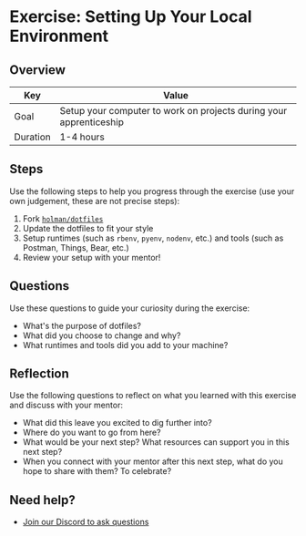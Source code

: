 # Exercise: Setting Up Your Local Environment

## Overview

| Key | Value |
| --- | --- |
| Goal | Setup your computer to work on projects during your apprenticeship |
| Duration | 1-4 hours |

## Steps

Use the following steps to help you progress through the exercise (use your own judgement, these are not precise steps):

1. Fork [`holman/dotfiles`](https://github.com/holman/dotfiles)
2. Update the dotfiles to fit your style
3. Setup runtimes (such as `rbenv`, `pyenv`, `nodenv`, etc.) and tools (such as Postman, Things, Bear, etc.)
3. Review your setup with your mentor!

## Questions

Use these questions to guide your curiosity during the exercise:

- What's the purpose of dotfiles?
- What did you choose to change and why?
- What runtimes and tools did you add to your machine?

## Reflection

Use the following questions to reflect on what you learned with this exercise and discuss with your mentor:

- What did this leave you excited to dig further into? 
- Where do you want to go from here?
- What would be your next step? What resources can support you in this next step?
- When you connect with your mentor after this next step, what do you hope to share with them? To celebrate? 

## Need help?

- [Join our Discord to ask questions](https://discord.gg/bDVYvG3Czd)
